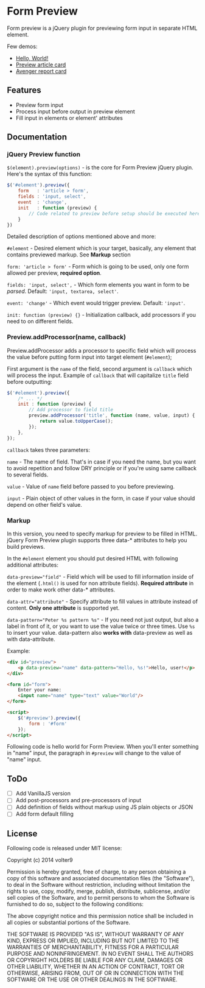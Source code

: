 # Form Preview

Form preview is a jQuery plugin for previewing form input in separate HTML element.

Few demos:

* [Hello, World!](http://jsfiddle.net/volter9/5gykse6u/)
* [Preview article card](http://jsfiddle.net/volter9/L1x151zf/)
* [Avenger report card](http://volter9.github.io/Form-Preview/)

## Features

* Preview form input
* Process input before output in preview element
* Fill input in elements or element' attributes

## Documentation

### jQuery Preview function

`$(element).preview(options)` - is the core for Form Preview jQuery plugin. Here's the syntax of this function:

```js
$('#element').preview({
	form   : 'article > form',
	fields : 'input, select',
	event  : 'change',
	init   : function (preview) {
		// Code related to preview before setup should be executed here
	}
})
```

Detailed description of options mentioned above and more:

`#element` - Desired element which is your target, basically, any element that contains previewed markup. See **Markup** section

`form: 'article > form'` - Form which is going to be used, only one form allowed per preview, **required option**.

`fields: 'input, select',` - Which form elements you want in form to be *parsed*. Default: `'input, textarea, select'`.

`event: 'change'` - Which event would trigger preview. Default: `'input'`.

`init: function (preview) {}` - Initialization callback, add processors if you need to on different fields.

### Preview.addProcessor(name, callback)

Preview.addProcessor adds a processor to specific field which will process the value before putting form input into target element (`#element`);

First argument is the `name` of the field, second argument is `callback` which will process the input. Example of `callback` that will capitalize `title` field before outputting:

```js
$('#element').preview({
	/* ... */
	init : function (preview) {
		// Add processor to field title
		preview.addProcessor('title', function (name, value, input) {
			return value.toUpperCase();
		});
	},
});
```

`callback` takes three parameters:

`name` - The name of field. That's in case if you need the name, but you want to avoid repetition and follow DRY principle or if you're using same callback to several fields.

`value` - Value of `name` field before passed to you before previewing.

`input` - Plain object of other values in the form, in case if your value should depend on other field's value.

### Markup

In this version, you need to specify markup for preview to be filled in HTML.
jQuery Form Preview plugin supports three data-* attributes to help you build previews.

In the `#element` element you should put desired HTML with following additional attributes:


`data-preview="field"` - Field which will be used to fill information inside of the element (`.html()` is used for non attribute fields). **Required attribute** in order to make work other data-* attributes.

`data-attr="attribute"` - Specify attribute to fill values in attribute instead of content. **Only one attribute** is supported yet.

`data-pattern="Peter %s pattern %s"` - If you need not just output, but also a label in front of it, or you want to use the value twice or three times. Use `%s` to insert your value. data-pattern also **works with** data-preview as well as with data-attribute.

Example:

```html
<div id="preview">
	<p data-preview="name" data-pattern="Hello, %s!">Hello, user!</p>
</div>

<form id="form">
	Enter your name:
	<input name="name" type="text" value="World"/>
</form>

<script>
	$('#preview').preview({
		form : '#form'
	});
</script>
```

Following code is hello world for Form Preview. When you'll enter something in "name" input, the paragraph in `#preview` will change to the value of "name" input.

## ToDo

- [ ] Add VanillaJS version
- [ ] Add post-processors and pre-processors of input
- [ ] Add definition of fields without markup using JS plain objects or JSON
- [ ] Add form default filling

## License

Following code is released under MIT license:

Copyright (c) 2014 volter9

Permission is hereby granted, free of charge, to any person obtaining a copy
of this software and associated documentation files (the "Software"), to deal
in the Software without restriction, including without limitation the rights
to use, copy, modify, merge, publish, distribute, sublicense, and/or sell
copies of the Software, and to permit persons to whom the Software is
furnished to do so, subject to the following conditions:

The above copyright notice and this permission notice shall be included in
all copies or substantial portions of the Software.

THE SOFTWARE IS PROVIDED "AS IS", WITHOUT WARRANTY OF ANY KIND, EXPRESS OR
IMPLIED, INCLUDING BUT NOT LIMITED TO THE WARRANTIES OF MERCHANTABILITY,
FITNESS FOR A PARTICULAR PURPOSE AND NONINFRINGEMENT. IN NO EVENT SHALL THE
AUTHORS OR COPYRIGHT HOLDERS BE LIABLE FOR ANY CLAIM, DAMAGES OR OTHER
LIABILITY, WHETHER IN AN ACTION OF CONTRACT, TORT OR OTHERWISE, ARISING FROM,
OUT OF OR IN CONNECTION WITH THE SOFTWARE OR THE USE OR OTHER DEALINGS IN
THE SOFTWARE.